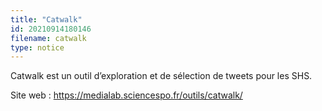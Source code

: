 ```yaml
---
title: "Catwalk"
id: 20210914180146
filename: catwalk
type: notice
---
```


Catwalk est un outil d’exploration et de sélection de tweets pour les SHS. 

Site web : <https://medialab.sciencespo.fr/outils/catwalk/>


